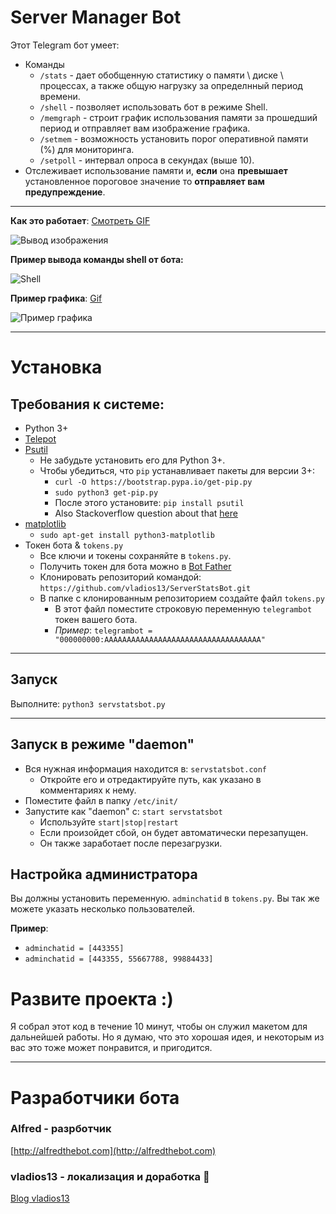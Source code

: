 # Server Manager Bot

Этот Telegram бот умеет:

* Команды
   * `/stats` - дает обобщенную статистику о памяти \ диске \ процессах, а также общую нагрузку за определнный период времени.
   * `/shell` - позволяет использовать бот в режиме Shell.
   * `/memgraph` - строит график использования памяти за прошедший период и отправляет вам изображение графика.
   * `/setmem` - возможность установить порог оперативной памяти (%) для мониторинга.
   * `/setpoll` - интервал опроса в секундах (выше 10).
* Отслеживает использование памяти и, **если** она **превышает** установленное пороговое значение то **отправляет вам предупреждение**.

------------


**Как это работает**: [Смотреть GIF](https://i.13.wf/2019/08/17/1566074720-2541.gif)

![Вывод изображения ](https://i.13.yt/2019/08/19/1566205847-6575.png)

**Пример вывода команды shell от бота:**

![Shell](https://i.imgur.com/PtvcaSD.png)

**Пример графика**: [Gif](http://i.imgur.com/anX7rJR.gifv)

![Пример графика](https://i.13.wf/2019/08/19/1566205949-2775.jpg)

------------


# Установка

## Требования к системе:

* Python 3+
* [Telepot](https://github.com/nickoala/telepot)
* [Psutil](https://github.com/giampaolo/psutil)
    * Не забудьте установить его для Python 3+.
    * Чтобы убедиться, что `pip` устанавливает пакеты для версии 3+:
        * `curl -O https://bootstrap.pypa.io/get-pip.py`
        * `sudo python3 get-pip.py`
        * После этого установите: `pip install psutil`
        * Also Stackoverflow question about that [here](http://stackoverflow.com/questions/11268501/how-to-use-pip-with-python-3-x-alongside-python-2-x)
* [matplotlib](http://matplotlib.org/)
    * `sudo apt-get install python3-matplotlib`
* Токен бота & `tokens.py`
    * Все ключи и токены сохраняйте в `tokens.py`.
    * Получить токен для бота можно в  [Bot Father](https://telegram.me/BotFather)
    * Клонировать репозиторий командой: `https://github.com/vladios13/ServerStatsBot.git`
    * В папке с клонированным репозиторием создайте файл `tokens.py`
       * В этот файл поместите строковую переменную `telegrambot` токен вашего бота.
       * *Пример*: `telegrambot = "000000000:AAAAAAAAAAAAAAAAAAAAAAAAAAAAAAAAAAA"`


------------


## Запуск

Выполните: `python3 servstatsbot.py`

------------

## Запуск в режиме "daemon"

* Вся нужная информация находится в: `servstatsbot.conf`
    * Откройте его и отредактируйте путь, как указано в комментариях к нему.
* Поместите файл в папку `/etc/init/`
* Запустите как "daemon" с: `start servstatsbot`
    * Используйте `start|stop|restart`
    * Если произойдет сбой, он будет автоматически перезапущен.
    * Он также заработает после перезагрузки.

## Настройка администратора

Вы должны установить переменную. `adminchatid` в `tokens.py`. Вы так же можете указать несколько пользователей.

**Пример**:

* `adminchatid = [443355]`
* `adminchatid = [443355, 55667788, 99884433]`

# Развите проекта :)
 Я собрал этот код в течение 10 минут, чтобы он служил макетом для дальнейшей работы.
Но я думаю, что это хорошая идея, и некоторым из вас это тоже может понравится, и пригодится.

------------

# Разработчики бота

### Alfred - разрботчик
[http://alfredthebot.com](http://alfredthebot.com)
### vladios13 - локализация и доработка 🌚
[Blog vladios13](http://blog.vladios13.com)
